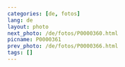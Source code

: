 ```yaml
---
categories: [de, fotos]
lang: de
layout: photo
next_photo: /de/fotos/P0000360.html
picname: P0000361
prev_photo: /de/fotos/P0000366.html
tags: []
---
```

